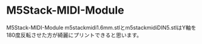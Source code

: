 # M5Stack-MIDI-Module
M5Stack-MIDI-Module
m5stackmidi1.6mm.stlとm5stackmidiDIN5.stlはY軸を180度反転させた方が綺麗にプリントできると思います。
